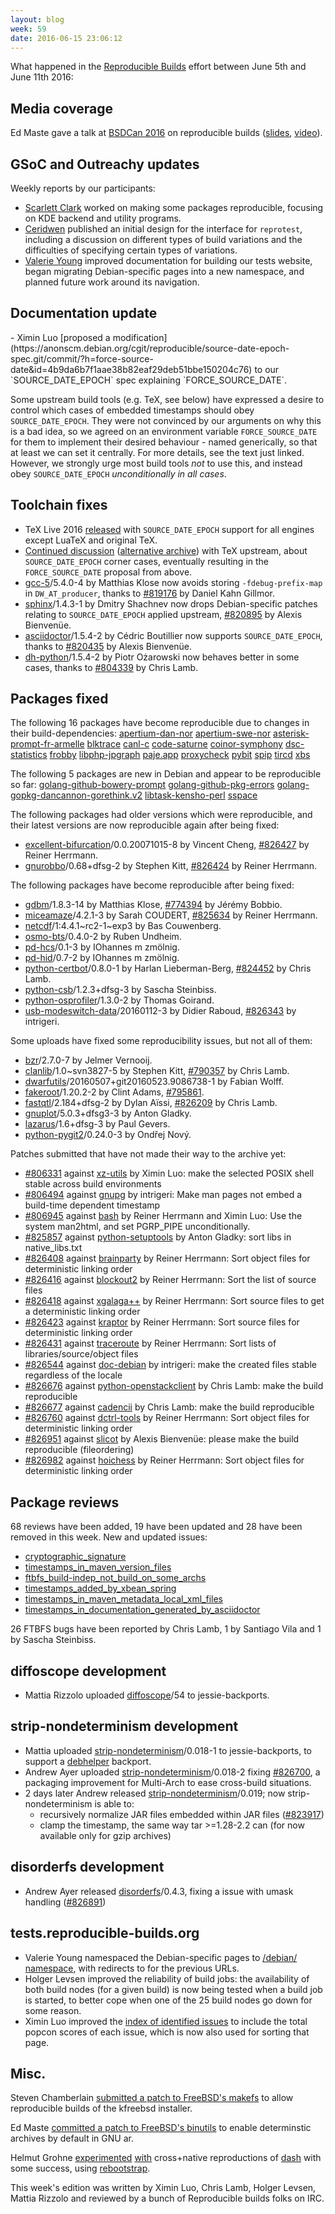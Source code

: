 ```yaml
---
layout: blog
week: 59
date: 2016-06-15 23:06:12
---
```


What happened in the [Reproducible
Builds](https://wiki.debian.org/ReproducibleBuilds) effort between June 5th and June 11th 2016:

Media coverage
--------------

Ed Maste gave a talk at [BSDCan 2016](https://www.bsdcan.org/2016/) on
reproducible builds
([slides](https://www.bsdcan.org/2016/schedule/events/714.en.html),
[video](https://www.youtube.com/watch?v=z7pDnBO5wSM&t=337m0s)).

GSoC and Outreachy updates
--------------------------

Weekly reports by our participants:

- [Scarlett Clark](http://scarlettgatelyclark.com/2016/debian-reproducible-builds-week-2/)
  worked on making some packages reproducible, focusing on KDE backend and
  utility programs.
- [Ceridwen](https://reproducible.alioth.debian.org/blog/posts/people/ceridwen/reprotest_week2/)
  published an initial design for the interface for `reprotest`, including a
  discussion on different types of build variations and the difficulties of
  specifying certain types of variations.
- [Valerie Young](http://www.spectranaut.cc/?p=17) improved documentation for
  building our tests website, began migrating Debian-specific pages into a new
  namespace, and planned future work around its navigation.

Documentation update
--------------------

<a name="FORCE_SOURCE_DATE" />
- Ximin Luo [proposed a modification](https://anonscm.debian.org/cgit/reproducible/source-date-epoch-spec.git/commit/?h=force-source-date&id=4b9da6b7f1aae38b82eaf29deb51bbe150204c76)
  to our `SOURCE_DATE_EPOCH` spec explaining `FORCE_SOURCE_DATE`.

  Some upstream build tools (e.g. TeX, see below) have expressed a desire to
  control which cases of embedded timestamps should obey `SOURCE_DATE_EPOCH`.
  They were not convinced by our arguments on why this is a bad idea, so we
  agreed on an environment variable `FORCE_SOURCE_DATE` for them to implement
  their desired behaviour - named generically, so that at least we can set it
  centrally. For more details, see the text just linked. However, we strongly
  urge most build tools *not* to use this, and instead obey `SOURCE_DATE_EPOCH`
  *unconditionally in all cases*.

Toolchain fixes
---------------

- TeX Live 2016 [released](https://www.preining.info/blog/2016/06/tex-live-2016-released/)
  with `SOURCE_DATE_EPOCH` support for all engines except LuaTeX and original TeX.
- [Continued discussion](https://www.tug.org/pipermail/tex-k/2016-June/002721.html)
  ([alternative archive](https://lists.alioth.debian.org/pipermail/reproducible-builds/Week-of-Mon-20160606/005698.html))
  with TeX upstream, about `SOURCE_DATE_EPOCH` corner cases, eventually
  resulting in the `FORCE_SOURCE_DATE` proposal from above.
- <a href="https://tracker.debian.org/pkg/gcc-5">gcc-5</a>/5.4.0-4 by Matthias Klose now avoids storing
  `-fdebug-prefix-map` in `DW_AT_producer`, thanks to <a href="https://bugs.debian.org/819176">#819176</a> by
  Daniel Kahn Gillmor.
- <a href="https://tracker.debian.org/pkg/sphinx">sphinx</a>/1.4.3-1 by Dmitry Shachnev now drops Debian-specific patches
  relating to `SOURCE_DATE_EPOCH` applied upstream, <a href="https://bugs.debian.org/820895">#820895</a> by Alexis
  Bienvenüe.
- <a href="https://tracker.debian.org/pkg/asciidoctor">asciidoctor</a>/1.5.4-2 by Cédric Boutillier now supports
  `SOURCE_DATE_EPOCH`, thanks to <a href="https://bugs.debian.org/820435">#820435</a> by Alexis Bienvenüe.
- <a href="https://tracker.debian.org/pkg/dh-python">dh-python</a>/1.5.4-2 by Piotr Ożarowski now behaves better in some
  cases, thanks to <a href="https://bugs.debian.org/804339">#804339</a> by Chris Lamb.

Packages fixed
--------------

The following 16 packages have become reproducible due to changes in their
build-dependencies:
<a href="https://tracker.debian.org/pkg/apertium-dan-nor">apertium-dan-nor</a>
<a href="https://tracker.debian.org/pkg/apertium-swe-nor">apertium-swe-nor</a>
<a href="https://tracker.debian.org/pkg/asterisk-prompt-fr-armelle">asterisk-prompt-fr-armelle</a>
<a href="https://tracker.debian.org/pkg/blktrace">blktrace</a>
<a href="https://tracker.debian.org/pkg/canl-c">canl-c</a>
<a href="https://tracker.debian.org/pkg/code-saturne">code-saturne</a>
<a href="https://tracker.debian.org/pkg/coinor-symphony">coinor-symphony</a>
<a href="https://tracker.debian.org/pkg/dsc-statistics">dsc-statistics</a>
<a href="https://tracker.debian.org/pkg/frobby">frobby</a>
<a href="https://tracker.debian.org/pkg/libphp-jpgraph">libphp-jpgraph</a>
<a href="https://tracker.debian.org/pkg/paje.app">paje.app</a>
<a href="https://tracker.debian.org/pkg/proxycheck">proxycheck</a>
<a href="https://tracker.debian.org/pkg/pybit">pybit</a>
<a href="https://tracker.debian.org/pkg/spip">spip</a>
<a href="https://tracker.debian.org/pkg/tircd">tircd</a>
<a href="https://tracker.debian.org/pkg/xbs">xbs</a>

The following 5 packages are new in Debian and appear to be reproducible so
far:
<a href="https://tracker.debian.org/pkg/golang-github-bowery-prompt">golang-github-bowery-prompt</a>
<a href="https://tracker.debian.org/pkg/golang-github-pkg-errors">golang-github-pkg-errors</a>
<a href="https://tracker.debian.org/pkg/golang-gopkg-dancannon-gorethink.v2">golang-gopkg-dancannon-gorethink.v2</a>
<a href="https://tracker.debian.org/pkg/libtask-kensho-perl">libtask-kensho-perl</a>
<a href="https://tracker.debian.org/pkg/sspace">sspace</a>

The following packages had older versions which were reproducible, and
their latest versions are now reproducible again after being fixed:

 * <a href="https://tracker.debian.org/pkg/excellent-bifurcation">excellent-bifurcation</a>/0.0.20071015-8 by Vincent Cheng, <a href="https://bugs.debian.org/826427">#826427</a> by Reiner Herrmann.
 * <a href="https://tracker.debian.org/pkg/gnurobbo">gnurobbo</a>/0.68+dfsg-2 by Stephen Kitt, <a href="https://bugs.debian.org/826424">#826424</a> by Reiner Herrmann.

The following packages have become reproducible after being fixed:

 * <a href="https://tracker.debian.org/pkg/gdbm">gdbm</a>/1.8.3-14 by Matthias Klose, <a href="https://bugs.debian.org/774394">#774394</a> by Jérémy Bobbio.
 * <a href="https://tracker.debian.org/pkg/miceamaze">miceamaze</a>/4.2.1-3 by Sarah COUDERT, <a href="https://bugs.debian.org/825634">#825634</a> by Reiner Herrmann.
 * <a href="https://tracker.debian.org/pkg/netcdf">netcdf</a>/1:4.4.1~rc2-1~exp3 by Bas Couwenberg.
 * <a href="https://tracker.debian.org/pkg/osmo-bts">osmo-bts</a>/0.4.0-2 by Ruben Undheim.
 * <a href="https://tracker.debian.org/pkg/pd-hcs">pd-hcs</a>/0.1-3 by IOhannes m zmölnig.
 * <a href="https://tracker.debian.org/pkg/pd-hid">pd-hid</a>/0.7-2 by IOhannes m zmölnig.
 * <a href="https://tracker.debian.org/pkg/python-certbot">python-certbot</a>/0.8.0-1 by Harlan Lieberman-Berg, <a href="https://bugs.debian.org/824452">#824452</a> by Chris Lamb.
 * <a href="https://tracker.debian.org/pkg/python-csb">python-csb</a>/1.2.3+dfsg-3 by Sascha Steinbiss.
 * <a href="https://tracker.debian.org/pkg/python-osprofiler">python-osprofiler</a>/1.3.0-2 by Thomas Goirand.
 * <a href="https://tracker.debian.org/pkg/usb-modeswitch-data">usb-modeswitch-data</a>/20160112-3 by Didier Raboud, <a href="https://bugs.debian.org/826343">#826343</a> by intrigeri.

Some uploads have fixed some reproducibility issues, but not all of them:

 * <a href="https://tracker.debian.org/pkg/bzr">bzr</a>/2.7.0-7 by Jelmer Vernooĳ.
 * <a href="https://tracker.debian.org/pkg/clanlib">clanlib</a>/1.0~svn3827-5 by Stephen Kitt, <a href="https://bugs.debian.org/790357">#790357</a> by Chris Lamb.
 * <a href="https://tracker.debian.org/pkg/dwarfutils">dwarfutils</a>/20160507+git20160523.9086738-1 by Fabian Wolff.
 * <a href="https://tracker.debian.org/pkg/fakeroot">fakeroot</a>/1.20.2-2 by Clint Adams, <a href="https://bugs.debian.org/795861">#795861</a>.
 * <a href="https://tracker.debian.org/pkg/fastqtl">fastqtl</a>/2.184+dfsg-2 by Dylan Aïssi, <a href="https://bugs.debian.org/826209">#826209</a> by Chris Lamb.
 * <a href="https://tracker.debian.org/pkg/gnuplot">gnuplot</a>/5.0.3+dfsg3-3 by Anton Gladky.
 * <a href="https://tracker.debian.org/pkg/lazarus">lazarus</a>/1.6+dfsg-3 by Paul Gevers.
 * <a href="https://tracker.debian.org/pkg/python-pygit2">python-pygit2</a>/0.24.0-3 by Ondřej Nový.

Patches submitted that have not made their way to the archive yet:

 * <a href="https://bugs.debian.org/806331">#806331</a> against <a href="https://tracker.debian.org/pkg/xz-utils">xz-utils</a> by Ximin Luo: make the selected POSIX shell stable across build environments
 * <a href="https://bugs.debian.org/806494">#806494</a> against <a href="https://tracker.debian.org/pkg/gnupg">gnupg</a> by intrigeri: Make man pages not embed a build-time dependent timestamp
 * <a href="https://bugs.debian.org/806945">#806945</a> against <a href="https://tracker.debian.org/pkg/bash">bash</a> by Reiner Herrmann and Ximin Luo: Use the system man2html, and set PGRP_PIPE unconditionally.
 * <a href="https://bugs.debian.org/825857">#825857</a> against <a href="https://tracker.debian.org/pkg/python-setuptools">python-setuptools</a> by Anton Gladky: sort libs in native_libs.txt
 * <a href="https://bugs.debian.org/826408">#826408</a> against <a href="https://tracker.debian.org/pkg/brainparty">brainparty</a> by Reiner Herrmann: Sort object files for deterministic linking order
 * <a href="https://bugs.debian.org/826416">#826416</a> against <a href="https://tracker.debian.org/pkg/blockout2">blockout2</a> by Reiner Herrmann: Sort the list of source files
 * <a href="https://bugs.debian.org/826418">#826418</a> against <a href="https://tracker.debian.org/pkg/xgalaga++">xgalaga++</a> by Reiner Herrmann: Sort source files to get a deterministic linking order
 * <a href="https://bugs.debian.org/826423">#826423</a> against <a href="https://tracker.debian.org/pkg/kraptor">kraptor</a> by Reiner Herrmann: Sort source files for deterministic linking order
 * <a href="https://bugs.debian.org/826431">#826431</a> against <a href="https://tracker.debian.org/pkg/traceroute">traceroute</a> by Reiner Herrmann: Sort lists of libraries/source/object files
 * <a href="https://bugs.debian.org/826544">#826544</a> against <a href="https://tracker.debian.org/pkg/doc-debian">doc-debian</a> by intrigeri: make the created files stable regardless of the locale
 * <a href="https://bugs.debian.org/826676">#826676</a> against <a href="https://tracker.debian.org/pkg/python-openstackclient">python-openstackclient</a> by Chris Lamb: make the build reproducible
 * <a href="https://bugs.debian.org/826677">#826677</a> against <a href="https://tracker.debian.org/pkg/cadencii">cadencii</a> by Chris Lamb: make the build reproducible
 * <a href="https://bugs.debian.org/826760">#826760</a> against <a href="https://tracker.debian.org/pkg/dctrl-tools">dctrl-tools</a> by Reiner Herrmann: Sort object files for deterministic linking order
 * <a href="https://bugs.debian.org/826951">#826951</a> against <a href="https://tracker.debian.org/pkg/slicot">slicot</a> by Alexis Bienvenüe: please make the build reproducible (fileordering)
 * <a href="https://bugs.debian.org/826982">#826982</a> against <a href="https://tracker.debian.org/pkg/hoichess">hoichess</a> by Reiner Herrmann: Sort object files for deterministic linking order

Package reviews
---------------

68 reviews have been added, 19 have been updated and 28 have been removed in this week. New and updated issues:

 * <a href="https://tests.reproducible-builds.org/issues/unstable/cryptographic_signature_issue.html">cryptographic_signature</a>
 * <a href="https://tests.reproducible-builds.org/issues/unstable/timestamps_in_maven_version_files_issue.html">timestamps_in_maven_version_files</a>
 * <a href="https://tests.reproducible-builds.org/issues/unstable/ftbfs_build-indep_not_build_on_some_archs_issue.html">ftbfs_build-indep_not_build_on_some_archs</a>
 * <a href="https://tests.reproducible-builds.org/issues/unstable/timestamps_added_by_xbean_spring_issue.html">timestamps_added_by_xbean_spring</a>
 * <a href="https://tests.reproducible-builds.org/issues/unstable/timestamps_in_maven_metadata_local_xml_files_issue.html">timestamps_in_maven_metadata_local_xml_files</a>
 * <a href="https://tests.reproducible-builds.org/issues/unstable/timestamps_in_documentation_generated_by_asciidoctor_issue.html">timestamps_in_documentation_generated_by_asciidoctor</a>

26 FTBFS bugs have been reported by Chris Lamb, 1 by Santiago Vila and 1 by Sascha Steinbiss.

diffoscope development
----------------------

- Mattia Rizzolo uploaded <a href="https://tracker.debian.org/pkg/diffoscope">diffoscope</a>/54 to jessie-backports.

strip-nondeterminism development
--------------------------------

- Mattia uploaded <a href="https://tracker.debian.org/pkg/strip-nondeterminism">strip-nondeterminism</a>/0.018-1 to jessie-backports, to
  support a <a href="https://tracker.debian.org/pkg/debhelper">debhelper</a> backport.
- Andrew Ayer uploaded <a href="https://tracker.debian.org/pkg/strip-nondeterminism">strip-nondeterminism</a>/0.018-2 fixing <a href="https://bugs.debian.org/826700">#826700</a>, a packaging improvement for Multi-Arch to ease cross-build
  situations.
- 2 days later Andrew released <a href="https://tracker.debian.org/pkg/strip-nondeterminism">strip-nondeterminism</a>/0.019; now
  strip-nondeterminism is able to:
  - recursively normalize JAR files embedded within JAR files (<a href="https://bugs.debian.org/823917">#823917</a>)
  - clamp the timestamp, the same way tar >=1.28-2.2 can (for now available only  for gzip archives)

disorderfs development
----------------------

- Andrew Ayer released <a href="https://tracker.debian.org/pkg/disorderfs">disorderfs</a>/0.4.3, fixing a issue with umask handling (<a href="https://bugs.debian.org/826891">#826891</a>)

tests.reproducible-builds.org
-----------------------

- Valerie Young namespaced the Debian-specific pages to [/debian/
  namespace](https://tests.reproducible-builds.org/debian), with redirects to
  for the previous URLs.
- Holger Levsen improved the reliability of build jobs: the availability of
  both build nodes (for a given build) is now being tested when a build job is
  started, to better cope when one of the 25 build nodes go down for some reason.
- Ximin Luo improved the [index of identified
  issues](https://tests.reproducible-builds.org/debian/index_issues.html) to
  include the total popcon scores of each issue, which is now also used for
  sorting that page.

Misc.
-----

Steven Chamberlain [submitted a patch to FreeBSD's
makefs](https://lists.freebsd.org/pipermail/freebsd-hackers/2016-June/049571.html)
to allow reproducible builds of the kfreebsd installer.

Ed Maste [committed a patch to FreeBSD's
binutils](https://svnweb.freebsd.org/ports?view=revision&revision=416639) to
enable determinstic archives by default in GNU ar.

Helmut Grohne
[experimented](https://anonscm.debian.org/cgit/users/helmutg/rebootstrap.git/commit/?id=12d820314bcb459131eebc55e22a48e545acb0b5)
[with](https://anonscm.debian.org/cgit/users/helmutg/rebootstrap.git/commit/?id=39277ab9347848073bcd310f98026177eee2ea66)
cross+native reproductions of <a href="https://tracker.debian.org/pkg/dash">dash</a> with some success, using
[rebootstrap](https://wiki.debian.org/HelmutGrohne/rebootstrap).

This week's edition was written by Ximin Luo, Chris Lamb, Holger Levsen, Mattia
Rizzolo and reviewed by a bunch of Reproducible builds folks on IRC.
